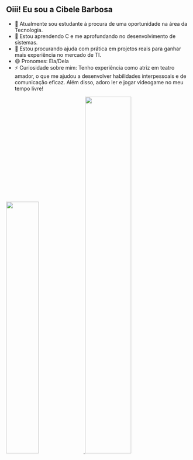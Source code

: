 ## Oiii! Eu sou a Cibele Barbosa 

- 🔭 Atualmente sou estudante à procura de uma oportunidade na área da Tecnologia.
- 🌱 Estou aprendendo C e me aprofundando no desenvolvimento de sistemas.
- 🤔 Estou procurando ajuda com prática em projetos reais para ganhar mais experiência no mercado de TI.  
- 😄 Pronomes: Ela/Dela  
- ⚡ Curiosidade sobre mim: Tenho experiência como atriz em teatro amador, o que me ajudou a desenvolver habilidades interpessoais e de comunicação eficaz. Além disso, adoro ler e jogar videogame no meu tempo livre! 

<div> 
   <a href="https://github.ai/ciibarbosa">
   <img width="42%" src="https://github-readme-stats.vercel.app/api?username=ciibarbosa&show_icons=true&theme=buefy&include_all_commits-true&count_private-true"L>
   <img width="50%" src="https://github-readme-stats.vercel.app/api/top-langs/?username=ciibarbosa&layout=compact&langs_count=16&theme=buefy"L>
</div>

##
